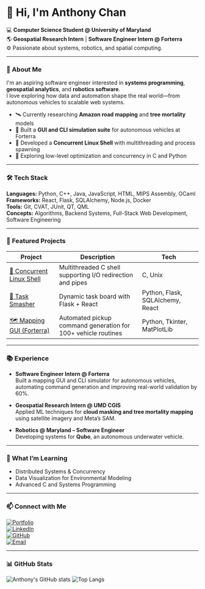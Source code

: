 # 👋 Hi, I'm Anthony Chan

💻 **Computer Science Student @ University of Maryland**  
🌎 **Geospatial Research Intern** | **Software Engineer Intern @ Forterra**  
⚙️ Passionate about systems, robotics, and spatial computing.

---

### 🧠 About Me
I'm an aspiring software engineer interested in **systems programming**, **geospatial analytics**, and **robotics software**.  
I love exploring how data and automation shape the real world—from autonomous vehicles to scalable web systems.

- 🛰️ Currently researching **Amazon road mapping** and **tree mortality** models  
- 🤖 Built a **GUI and CLI simulation suite** for autonomous vehicles at Forterra  
- 🐧 Developed a **Concurrent Linux Shell** with multithreading and process spawning  
- 🧩 Exploring low-level optimization and concurrency in C and Python  

---

### 🛠️ Tech Stack
**Languages:** Python, C++, Java, JavaScript, HTML, MIPS Assembly, OCaml  
**Frameworks:** React, Flask, SQLAlchemy, Node.js, Docker  
**Tools:** Git, CVAT, JUnit, QT, QML  
**Concepts:** Algorithms, Backend Systems, Full-Stack Web Development, Software Engineering  

---

### 🚀 Featured Projects
| Project | Description | Tech |
|----------|--------------|------|
| [🔧 Concurrent Linux Shell](#) | Multithreaded C shell supporting I/O redirection and pipes | C, Unix |
| [🧠 Task Smasher](https://github.com/Achan112233/Crud-App) | Dynamic task board with Flask + React | Python, Flask, SQLAlchemy, React |
| [🗺️ Mapping GUI (Forterra)](#) | Automated pickup command generation for 100+ vehicle routines | Python, Tkinter, MatPlotLib |

---

### 📚 Experience
- **Software Engineer Intern @ Forterra**  
  Built a mapping GUI and CLI simulator for autonomous vehicles, automating command generation and improving real-world validation by 60%.  

- **Geospatial Research Intern @ UMD CGIS**  
  Applied ML techniques for **cloud masking and tree mortality mapping** using satellite imagery and Meta’s SAM.  

- **Robotics @ Maryland – Software Engineer**  
  Developing systems for **Qubo**, an autonomous underwater vehicle.  

---

### 🌱 What I’m Learning
- Distributed Systems & Concurrency  
- Data Visualization for Environmental Modeling  
- Advanced C and Systems Programming  

---

### 📫 Connect with Me
[![Portfolio](https://img.shields.io/badge/Portfolio-000?style=flat&logo=vercel)](https://achandev.vercel.app)  
[![LinkedIn](https://img.shields.io/badge/LinkedIn-blue?style=flat&logo=linkedin)](https://www.linkedin.com/in/antchan12/)  
[![GitHub](https://img.shields.io/badge/GitHub-181717?style=flat&logo=github)](https://github.com/Achan112233)  
[![Email](https://img.shields.io/badge/Email-grey?style=flat&logo=gmail)](mailto:anthonycc1122@gmail.com)

---

### 📊 GitHub Stats
![Anthony's GitHub stats](https://github-readme-stats.vercel.app/api?username=Achan112233&show_icons=true&theme=tokyonight)
![Top Langs](https://github-readme-stats.vercel.app/api/top-langs/?username=Achan112233&layout=compact&theme=tokyonight)

